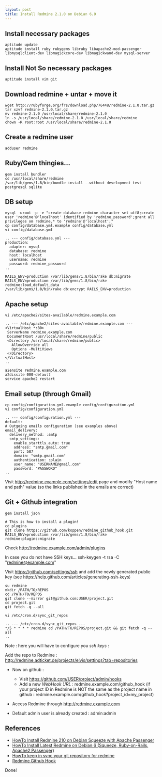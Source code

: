 ```yaml
---
layout: post
title: Install Redmine 2.1.0 on Debian 6.0
---
```


Install necessary packages
--------------------------

    aptitude update
    aptitude install ruby rubygems libruby libapache2-mod-passenger libmysqlclient-dev libmagickcore-dev libmagickwand-dev mysql-server

Install Not So necessary packages
---------------------------------
    aptitude install vim git

Download redmine + untar + move it
----------------------------------
    wget http://rubyforge.org/frs/download.php/76448/redmine-2.1.0.tar.gz
    tar xzvf redmine-2.1.0.tar.gz
    mv redmine-2.1.0 /usr/local/share/redmine-2.1.0
    ln -s /usr/local/share/redmine-2.1.0 /usr/local/share/redmine
    chown -R root:root /usr/local/share/redmine-2.1.0

Create a redmine user
---------------------
    adduser redmine

Ruby/Gem thingies...
--------------------
    gem install bundler
    cd /usr/local/share/redmine
    /var/lib/gems/1.8/bin/bundle install --without development test postgresql sqlite

DB setup
--------
    mysql -uroot -p -e "create database redmine character set utf8;create user 'redmine'@'localhost' identified by 'redmine_password';grant all privileges on redmine.* to 'redmine'@'localhost';"
    cp config/database.yml.example config/database.yml
    vi config/database.yml

    .. --- config/database.yml ---
    production:
      adapter: mysql
      database: redmine
      host: localhost
      username: redmine
      password: redmine_password
    ..

    RAILS_ENV=production /var/lib/gems/1.8/bin/rake db:migrate
    RAILS_ENV=production /var/lib/gems/1.8/bin/rake redmine:load_default_data
    /var/lib/gems/1.8/bin/rake db:encrypt RAILS_ENV=production

Apache setup
------------
    vi /etc/apache2/sites-available/redmine.example.com

    .. --- /etc/apache2/sites-available/redmine.example.com ---
    <VirtualHost *:80>
     ServerName redmine.example.com
     DocumentRoot /usr/local/share/redmine/public
     <Directory /usr/local/share/redmine/public>
       AllowOverride all
       Options -MultiViews
     </Directory>
    </VirtualHost>
    ..

    a2ensite redmine.example.com
    a2dissite 000-default
    service apache2 restart

Email setup (through Gmail)
---------------------------
    cp config/configuration.yml.example config/configuration.yml
    vi config/configuration.yml

    .. --- config/configuration.yml ---
    default:
    # Outgoing emails configuration (see examples above)
    email_delivery:
      delivery_method: :smtp
      smtp_settings:
        enable_starttls_auto: true
        address: "smtp.gmail.com"
        port: 587
        domain: "smtp.gmail.com"
        authentication: :plain
        user_name: "USERNAME@gmail.com"
        password: "PASSWORD"
    ..

Visit http://redmine.example.com/settings/edit page and modify "Host name and path" value (so the links published in the emails are correct)

Git + Github integration
------------------------

    gem install json

    # This is how to install a plugin!
    cd plugins
    git clone https://github.com/koppen/redmine_github_hook.git
    RAILS_ENV=production /var/lib/gems/1.8/bin/rake redmine:plugins:migrate

Check http://redmine.example.com/admin/plugins

In case you do not have SSH keys...
    ssh-keygen -t rsa -C "redmine@example.com"

Visit https://github.com/settings/ssh and add the newly generated public key (see https://help.github.com/articles/generating-ssh-keys)

    su redmine
    mkdir /PATH/TO/REPOS
    cd /PATH/TO/REPOS
    git clone --mirror git@github.com:USER/project.git
    cd project.git
    git fetch -q --all

    vi /etc/cron.d/sync_git_repos

    .. --- /etc/cron.d/sync_git_repos ---
    */5 * * * * redmine cd /PATH/TO/REPOS/project.git && git fetch -q --all
    ..

Note : here you will have to configure you *ssh keys* :

Add the repo to Redmine : http://redmine.adticket.de/projects/elvis/settings?tab=repositories

* Now on github :
  * Visit https://github.com/USER/project/admin/hooks
  * Add a new *WebHook URL* : redmine.example.com/github_hook (if your project ID in Redmine is NOT the same as the project name in github : redmine.example.com/github_hook?project_id=my_project)

* Access Redmine through http://redmine.example.com
* Default admin user is already created : admin:admin

References
----------
* [HowTo Install Redmine 210 on Debian Squeeze with Apache Passenger](http://www.redmine.org/projects/redmine/wiki/HowTo_Install_Redmine_210_on_Debian_Squeeze_with_Apache_Passenger)
* [HowTo Install Latest Redmine on Debian 6 (Squeeze, Ruby-on-Rails, Apache2 Passenger)](http://hodza.net/2012/03/15/howto-install-redmine-on-debian-6-squeeze-ruby-on-rails-apache2-passenger/)
* [HowTo keep in sync your git repository for redmine](http://www.redmine.org/projects/redmine/wiki/HowTo_keep_in_sync_your_git_repository_for_redmine)
* [Redmine Github Hook](https://github.com/koppen/redmine_github_hook)

Done!